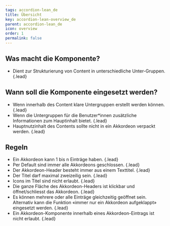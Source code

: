 ```yaml
---
tags: accordion-lean_de
title: Übersicht
key: accordion-lean-overview_de
parent: accordion-lean_de
icon: overview
order: 1
permalink: false  
---
```


## Was macht die Komponente?
* Dient zur Strukturierung von Content in unterschiedliche Unter-Gruppen. {.lead}

## Wann soll die Komponente eingesetzt werden?
* Wenn innerhalb des Content klare Untergruppen erstellt werden können. {.lead}
* Wenn die Untergruppen für die Benutzer*innen zusätzliche Informationen zum Hauptinhalt bietet. {.lead}
* Hauptnutzinhalt des Contents sollte nicht in ein Akkordeon verpackt werden. {.lead}

## Regeln
* Ein Akkordeon kann 1 bis n Einträge haben. {.lead}
* Per Default sind immer alle Akkordeons geschlossen. {.lead}
* Der Akkordeon-Header besteht immer aus einem Texttitel. {.lead}
* Der Titel darf maximal zweizeilig sein. {.lead}
* Icons im Titel sind nicht erlaubt. {.lead}
* Die ganze Fläche des Akkordeon-Headers ist klickbar und öffnet/schliesst das Akkordeon. {.lead}
* Es können mehrere oder alle Einträge gleichzeitig geöffnet sein. Alternativ kann die Funktion «immer nur ein Akkordeon aufgeklappt» eingesetzt werden. {.lead}
* Ein Akkordeon-Komponente innerhalb eines Akkordeon-Eintrags ist nicht erlaubt. {.lead}